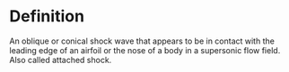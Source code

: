 # Definition

An oblique or conical shock wave that appears to be in contact with the
leading edge of an airfoil or the nose of a body in a supersonic flow
field. Also called attached shock.

